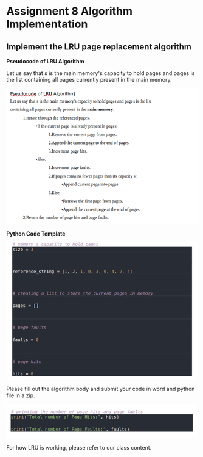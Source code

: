 # Assignment 8 Algorithm Implementation

## Implement the LRU page replacement algorithm

**Pseudocode of LRU Algorithm**

Let us say that s is the main memory's capacity to hold pages and pages is the list
containing all pages currently present in the main memory.

![homework8.png](../../../../images/advanced_database/homework8.png)

**Python Code Template**

![homework8-1.png](../../../../images/advanced_database/homework8-1.png)

Please fill out the algorithm body and submit your code in word and python file in a zip.

![homework8-2.png](../../../../images/advanced_database/homework8-2.png)

For how LRU is working, please refer to our class content.